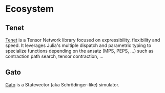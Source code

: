# Ecosystem

## Tenet

[Tenet](https://github.com/bsc-quantic/Tenet.jl) is a Tensor Network library focused on expressibility, flexibility and speed. It leverages Julia's multiple dispatch and parametric typing to specialize functions depending on the ansatz (MPS, PEPS, ...) such as contraction path search, tensor contraction, ...

## Gato

[Gato](https://github.com/bsc-quantic/Gato.jl) is a Statevector (aka Schrödinger-like) simulator.
